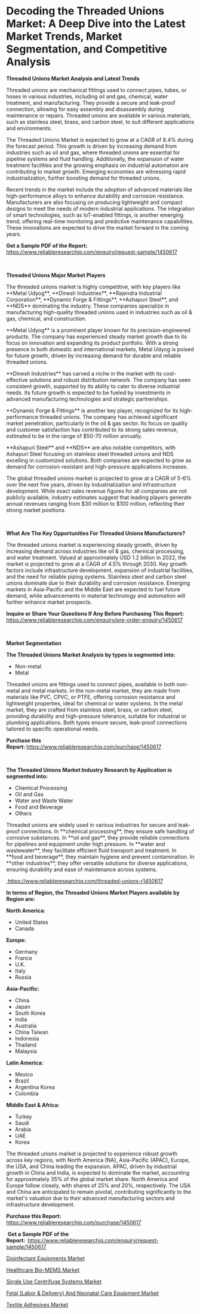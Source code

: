 <p><h1>Decoding the Threaded Unions Market: A Deep Dive into the Latest Market Trends, Market Segmentation, and Competitive Analysis</h1></p><p><strong>Threaded Unions Market Analysis and Latest Trends</strong></p>
<p><p>Threaded unions are mechanical fittings used to connect pipes, tubes, or hoses in various industries, including oil and gas, chemical, water treatment, and manufacturing. They provide a secure and leak-proof connection, allowing for easy assembly and disassembly during maintenance or repairs. Threaded unions are available in various materials, such as stainless steel, brass, and carbon steel, to suit different applications and environments.</p><p>The Threaded Unions Market is expected to grow at a CAGR of 8.4% during the forecast period. This growth is driven by increasing demand from industries such as oil and gas, where threaded unions are essential for pipeline systems and fluid handling. Additionally, the expansion of water treatment facilities and the growing emphasis on industrial automation are contributing to market growth. Emerging economies are witnessing rapid industrialization, further boosting demand for threaded unions.</p><p>Recent trends in the market include the adoption of advanced materials like high-performance alloys to enhance durability and corrosion resistance. Manufacturers are also focusing on producing lightweight and compact designs to meet the needs of modern industrial applications. The integration of smart technologies, such as IoT-enabled fittings, is another emerging trend, offering real-time monitoring and predictive maintenance capabilities. These innovations are expected to drive the market forward in the coming years.</p></p>
<p><strong>Get a Sample PDF of the Report:&nbsp;</strong> <a href="https://www.reliableresearchiq.com/enquiry/request-sample/1450617?utm_campaign=2174&utm_medium=2&utm_source=Github&utm_content=ia&utm_term=26012025&utm_id=threaded-unions">https://www.reliableresearchiq.com/enquiry/request-sample/1450617</a></p>
<p>&nbsp;</p>
<p><strong>Threaded Unions Major Market Players</strong></p>
<p><p>The threaded unions market is highly competitive, with key players like **Metal Udyog**, **Dinesh Industries**, **Rajendra Industrial Corporation**, **Dynamic Forge & Fittings**, **Ashapuri Steel**, and **NDS** dominating the industry. These companies specialize in manufacturing high-quality threaded unions used in industries such as oil & gas, chemical, and construction.</p><p>**Metal Udyog** is a prominent player known for its precision-engineered products. The company has experienced steady market growth due to its focus on innovation and expanding its product portfolio. With a strong presence in both domestic and international markets, Metal Udyog is poised for future growth, driven by increasing demand for durable and reliable threaded unions.</p><p>**Dinesh Industries** has carved a niche in the market with its cost-effective solutions and robust distribution network. The company has seen consistent growth, supported by its ability to cater to diverse industrial needs. Its future growth is expected to be fueled by investments in advanced manufacturing technologies and strategic partnerships.</p><p>**Dynamic Forge & Fittings** is another key player, recognized for its high-performance threaded unions. The company has achieved significant market penetration, particularly in the oil & gas sector. Its focus on quality and customer satisfaction has contributed to its strong sales revenue, estimated to be in the range of $50-70 million annually.</p><p>**Ashapuri Steel** and **NDS** are also notable competitors, with Ashapuri Steel focusing on stainless steel threaded unions and NDS excelling in customized solutions. Both companies are expected to grow as demand for corrosion-resistant and high-pressure applications increases.</p><p>The global threaded unions market is projected to grow at a CAGR of 5-6% over the next five years, driven by industrialization and infrastructure development. While exact sales revenue figures for all companies are not publicly available, industry estimates suggest that leading players generate annual revenues ranging from $30 million to $100 million, reflecting their strong market positions.</p></p>
<p>&nbsp;</p>
<p><strong>What Are The Key Opportunities For Threaded Unions Manufacturers?</strong></p>
<p><p>The threaded unions market is experiencing steady growth, driven by increasing demand across industries like oil & gas, chemical processing, and water treatment. Valued at approximately USD 1.2 billion in 2022, the market is projected to grow at a CAGR of 4.5% through 2030. Key growth factors include infrastructure development, expansion of industrial facilities, and the need for reliable piping systems. Stainless steel and carbon steel unions dominate due to their durability and corrosion resistance. Emerging markets in Asia-Pacific and the Middle East are expected to fuel future demand, while advancements in material technology and automation will further enhance market prospects.</p></p>
<p><strong>Inquire or Share Your Questions If Any Before Purchasing This Report:</strong> <a href="https://www.reliableresearchiq.com/enquiry/pre-order-enquiry/1450617?utm_campaign=2174&utm_medium=2&utm_source=Github&utm_content=ia&utm_term=26012025&utm_id=threaded-unions">https://www.reliableresearchiq.com/enquiry/pre-order-enquiry/1450617</a></p>
<p>&nbsp;</p>
<p><strong>Market Segmentation</strong></p>
<p><strong>The Threaded Unions Market Analysis by types is segmented into:</strong></p>
<p><ul><li>Non-metal</li><li>Metal</li></ul></p>
<p><p>Threaded unions are fittings used to connect pipes, available in both non-metal and metal markets. In the non-metal market, they are made from materials like PVC, CPVC, or PTFE, offering corrosion resistance and lightweight properties, ideal for chemical or water systems. In the metal market, they are crafted from stainless steel, brass, or carbon steel, providing durability and high-pressure tolerance, suitable for industrial or plumbing applications. Both types ensure secure, leak-proof connections tailored to specific operational needs.</p></p>
<p><strong>Purchase this Report:&nbsp;</strong><a href="https://www.reliableresearchiq.com/purchase/1450617?utm_campaign=2174&utm_medium=2&utm_source=Github&utm_content=ia&utm_term=26012025&utm_id=threaded-unions">https://www.reliableresearchiq.com/purchase/1450617</a></p>
<p>&nbsp;</p>
<p><strong>The Threaded Unions Market Industry Research by Application is segmented into:</strong></p>
<p><ul><li>Chemical Processing</li><li>Oil and Gas</li><li>Water and Waste Water</li><li>Food and Beverage</li><li>Others</li></ul></p>
<p><p>Threaded unions are widely used in various industries for secure and leak-proof connections. In **chemical processing**, they ensure safe handling of corrosive substances. In **oil and gas**, they provide reliable connections for pipelines and equipment under high pressure. In **water and wastewater**, they facilitate efficient fluid transport and treatment. In **food and beverage**, they maintain hygiene and prevent contamination. In **other industries**, they offer versatile solutions for diverse applications, ensuring durability and ease of maintenance across systems.</p></p>
<p><a href="https://www.reliableresearchiq.com/threaded-unions-r1450617?utm_campaign=2174&utm_medium=2&utm_source=Github&utm_content=ia&utm_term=26012025&utm_id=threaded-unions">&nbsp;https://www.reliableresearchiq.com/threaded-unions-r1450617</a></p>
<p><strong>In terms of Region, the Threaded Unions Market Players available by Region are:</strong></p>
<p>
    <p> <strong> North America: </strong>
        <ul>
            <li>United States</li>
            <li>Canada</li>
        </ul>
        </p> 
    <p> <strong> Europe: </strong>
        <ul>
            <li>Germany</li>
            <li>France</li>
            <li>U.K.</li>
            <li>Italy</li>
            <li>Russia</li>
        </ul>
        </p> 
    <p> <strong> Asia-Pacific: </strong>
        <ul>
            <li>China</li>
            <li>Japan</li>
            <li>South Korea</li>
            <li>India</li>
            <li>Australia</li>
            <li>China Taiwan</li>
            <li>Indonesia</li>
            <li>Thailand</li>
            <li>Malaysia</li>
        </ul>
        </p> 
    <p> <strong> Latin America: </strong>
        <ul>
            <li>Mexico</li>
            <li>Brazil</li>
            <li>Argentina Korea</li>
            <li>Colombia</li>
        </ul>
        </p> 
    <p> <strong> Middle East & Africa: </strong>
        <ul>
            <li>Turkey</li>
            <li>Saudi</li>
            <li>Arabia</li>
            <li>UAE</li>
            <li>Korea</li>
        </ul>
    </p>
    </p>
<p><p>The threaded unions market is projected to experience robust growth across key regions, with North America (NA), Asia-Pacific (APAC), Europe, the USA, and China leading the expansion. APAC, driven by industrial growth in China and India, is expected to dominate the market, accounting for approximately 35% of the global market share. North America and Europe follow closely, with shares of 25% and 20%, respectively. The USA and China are anticipated to remain pivotal, contributing significantly to the market's valuation due to their advanced manufacturing sectors and infrastructure development.</p></p>
<p><strong>Purchase this Report: </strong><a href="https://www.reliableresearchiq.com/purchase/1450617?utm_campaign=2174&utm_medium=2&utm_source=Github&utm_content=ia&utm_term=26012025&utm_id=threaded-unions">https://www.reliableresearchiq.com/purchase/1450617</a></p>
<p>&nbsp;<strong>Get a Sample PDF of the Report:&nbsp;&nbsp;</strong><a href="https://www.reliableresearchiq.com/enquiry/request-sample/1450617?utm_campaign=2174&utm_medium=2&utm_source=Github&utm_content=ia&utm_term=26012025&utm_id=threaded-unions">https://www.reliableresearchiq.com/enquiry/request-sample/1450617</a></p>
<p><strong></strong></p>
<p><p><a href="https://www.linkedin.com/pulse/disinfectant-equipments-market-forecast-report-analysis-f6smc?utm_campaign=2174&utm_medium=2&utm_source=Github&utm_content=ia&utm_term=26012025&utm_id=threaded-unions">Disinfectant Equipments Market</a></p><p><a href="https://www.linkedin.com/pulse/global-healthcare-bio-mems-market-insights-growth-pricing-trends-pwhye?utm_campaign=2174&utm_medium=2&utm_source=Github&utm_content=ia&utm_term=26012025&utm_id=threaded-unions">Healthcare Bio-MEMS Market</a></p><p><a href="https://www.linkedin.com/pulse/future-single-use-centrifuge-systems-market-2025-2032-bdrec?utm_campaign=2174&utm_medium=2&utm_source=Github&utm_content=ia&utm_term=26012025&utm_id=threaded-unions">Single Use Centrifuge Systems Market</a></p><p><a href="https://www.linkedin.com/pulse/fetal-labor-delivery-neonatal-care-equipment-market-insights-xumpe?utm_campaign=2174&utm_medium=2&utm_source=Github&utm_content=ia&utm_term=26012025&utm_id=threaded-unions">Fetal (Labor & Delivery) And Neonatal Care Equipment Market</a></p><p><a href="https://github.com/MarciaRunte/Market-Research-Report-List-1/blob/main/textile-adhesives-market.md?utm_campaign=2174&utm_medium=2&utm_source=Github&utm_content=ia&utm_term=26012025&utm_id=threaded-unions">Textile Adhesives Market</a></p></p>